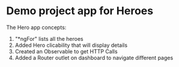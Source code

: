 # Demo project app for Heroes

The Hero app concepts:

1. "\*ngFor" lists all the heroes
2. Added Hero clicability that will display details
3. Created an Observable to get HTTP Calls
4. Added a Router outlet on dashboard to navigate different pages

